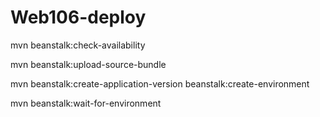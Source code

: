 Web106-deploy
=============



mvn beanstalk:check-availability

mvn beanstalk:upload-source-bundle

mvn beanstalk:create-application-version beanstalk:create-environment

mvn beanstalk:wait-for-environment
